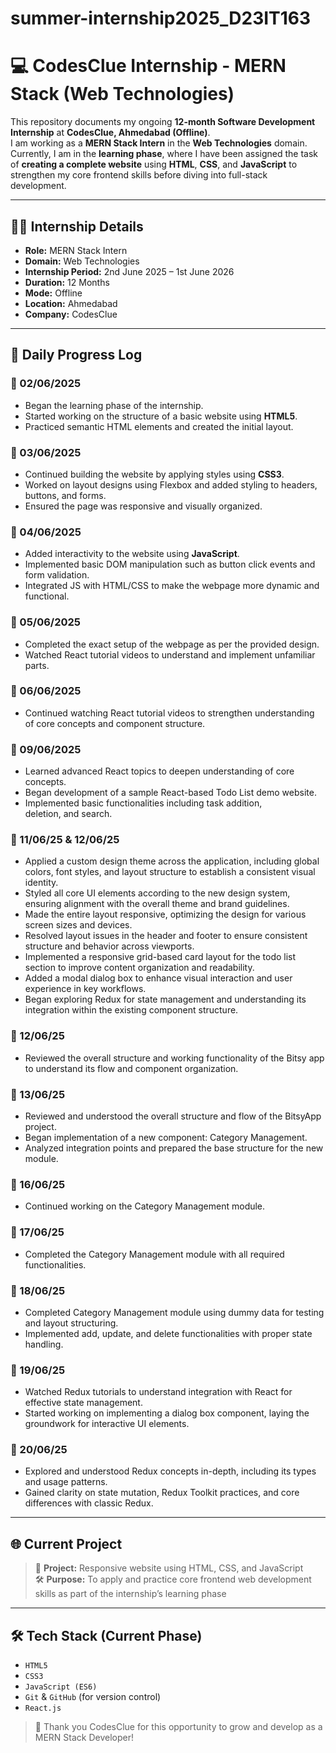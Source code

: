 # summer-internship2025_D23IT163

# 💻 CodesClue Internship - MERN Stack (Web Technologies)

This repository documents my ongoing **12-month Software Development Internship** at **CodesClue, Ahmedabad (Offline)**.  
I am working as a **MERN Stack Intern** in the **Web Technologies** domain. Currently, I am in the **learning phase**, where I have been assigned the task of **creating a complete website** using **HTML**, **CSS**, and **JavaScript** to strengthen my core frontend skills before diving into full-stack development.

---

## 🧑‍💻 Internship Details

- **Role:** MERN Stack Intern  
- **Domain:** Web Technologies  
- **Internship Period:** 2nd June 2025 – 1st June 2026  
- **Duration:** 12 Months  
- **Mode:** Offline  
- **Location:** Ahmedabad  
- **Company:** CodesClue  

---

## 📅 Daily Progress Log

### 📆 02/06/2025
- Began the learning phase of the internship.
- Started working on the structure of a basic website using **HTML5**.
- Practiced semantic HTML elements and created the initial layout.

### 📆 03/06/2025
- Continued building the website by applying styles using **CSS3**.
- Worked on layout designs using Flexbox and added styling to headers, buttons, and forms.
- Ensured the page was responsive and visually organized.

### 📆 04/06/2025
- Added interactivity to the website using **JavaScript**.
- Implemented basic DOM manipulation such as button click events and form validation.
- Integrated JS with HTML/CSS to make the webpage more dynamic and functional.

### 📆 05/06/2025
- Completed the exact setup of the webpage as per the provided design.
- Watched React tutorial videos to understand and implement unfamiliar parts.

### 📆 06/06/2025
- Continued watching React tutorial videos to strengthen understanding of core concepts and component structure.

### 📆 09/06/2025
- Learned advanced React topics to deepen understanding of core concepts.
- Began development of a sample React-based Todo List demo website.
- Implemented basic functionalities including task addition, deletion, and search.

### 📆 11/06/25 & 12/06/25
- Applied a custom design theme across the application, including global colors, font styles, and layout structure to establish a consistent visual identity.
- Styled all core UI elements according to the new design system, ensuring alignment with the overall theme and brand guidelines.
- Made the entire layout responsive, optimizing the design for various screen sizes and devices.
- Resolved layout issues in the header and footer to ensure consistent structure and behavior across viewports.
- Implemented a responsive grid-based card layout for the todo list section to improve content organization and readability.
- Added a modal dialog box to enhance visual interaction and user experience in key workflows.
- Began exploring Redux for state management and understanding its integration within the existing component structure.

### 📆 12/06/25
- Reviewed the overall structure and working functionality of the Bitsy app to understand its flow and component organization.

### 📆 13/06/25
- Reviewed and understood the overall structure and flow of the BitsyApp project.
- Began implementation of a new component: Category Management.
- Analyzed integration points and prepared the base structure for the new module.

### 📆 16/06/25
- Continued working on the Category Management module.

### 📆 17/06/25
- Completed the Category Management module with all required functionalities.

### 📆 18/06/25
- Completed Category Management module using dummy data for testing and layout structuring.
- Implemented add, update, and delete functionalities with proper state handling.

### 📆 19/06/25
- Watched Redux tutorials to understand integration with React for effective state management.
- Started working on implementing a dialog box component, laying the groundwork for interactive UI elements.

### 📆 20/06/25
- Explored and understood Redux concepts in-depth, including its types and usage patterns.
- Gained clarity on state mutation, Redux Toolkit practices, and core differences with classic Redux.
---

## 🌐 Current Project

> 🎯 **Project:** Responsive website using HTML, CSS, and JavaScript  
> 🛠️ **Purpose:** To apply and practice core frontend web development skills as part of the internship’s learning phase

---

## 🛠️ Tech Stack (Current Phase)

- `HTML5`
- `CSS3`
- `JavaScript (ES6)`
- `Git` & `GitHub` (for version control)
- `React.js`

> 🙌 Thank you CodesClue for this opportunity to grow and develop as a MERN Stack Developer!
